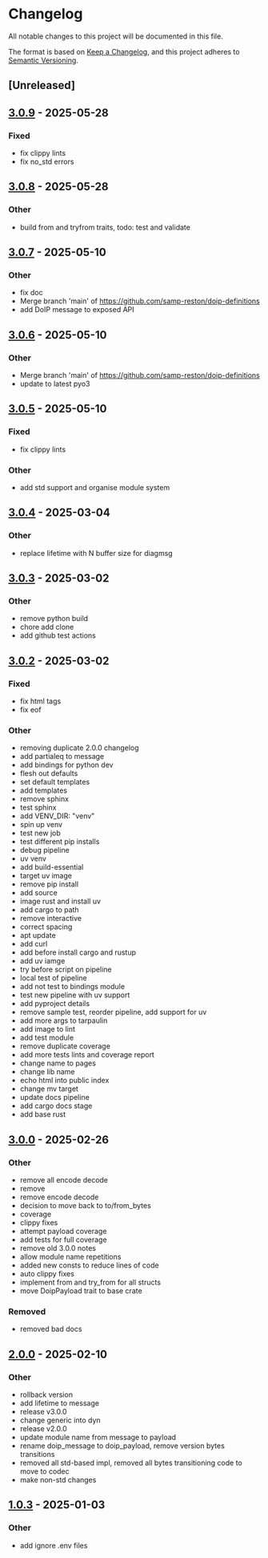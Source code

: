 # Changelog

All notable changes to this project will be documented in this file.

The format is based on [Keep a Changelog](https://keepachangelog.com/en/1.0.0/),
and this project adheres to [Semantic Versioning](https://semver.org/spec/v2.0.0.html).

## [Unreleased]

## [3.0.9](https://github.com/samp-reston/doip-definitions/compare/v3.0.8...v3.0.9) - 2025-05-28

### Fixed

- fix clippy lints
- fix no_std errors

## [3.0.8](https://github.com/samp-reston/doip-definitions/compare/v3.0.7...v3.0.8) - 2025-05-28

### Other

- build from and tryfrom traits, todo: test and validate

## [3.0.7](https://github.com/samp-reston/doip-definitions/compare/v3.0.6...v3.0.7) - 2025-05-10

### Other

- fix doc
- Merge branch 'main' of https://github.com/samp-reston/doip-definitions
- add DoIP message to exposed API

## [3.0.6](https://github.com/samp-reston/doip-definitions/compare/v3.0.5...v3.0.6) - 2025-05-10

### Other

- Merge branch 'main' of https://github.com/samp-reston/doip-definitions
- update to latest pyo3

## [3.0.5](https://github.com/samp-reston/doip-definitions/compare/v3.0.4...v3.0.5) - 2025-05-10

### Fixed

- fix clippy lints

### Other

- add std support and organise module system

## [3.0.4](https://github.com/samp-reston/doip-definitions/compare/v3.0.3...v3.0.4) - 2025-03-04

### Other

- replace lifetime with N buffer size for diagmsg

## [3.0.3](https://github.com/samp-reston/doip-definitions/compare/v3.0.2...v3.0.3) - 2025-03-02

### Other

- remove python build
- chore add clone
- add github test actions

## [3.0.2](https://github.com/samp-reston/doip-definitions/compare/v3.0.1...v3.0.2) - 2025-03-02

### Fixed

- fix html tags
- fix eof

### Other

- removing duplicate 2.0.0 changelog
- add partialeq to message
- add bindings for python dev
- flesh out defaults
- set default templates
- add templates
- remove sphinx
- test sphinx
- add VENV_DIR: "venv"
- spin up venv
- test new job
- test different pip installs
- debug pipeline
- uv venv
- add build-essential
- target uv image
- remove pip install
- add source
- image rust and install uv
- add cargo to path
- remove interactive
- correct spacing
- apt update
- add curl
- add before install cargo and rustup
- add uv iamge
- try before script on pipeline
- local test of pipeline
- add not test to bindings module
- test new pipeline with uv support
- add pyproject details
- remove sample test, reorder pipeline, add support for uv
- add more args to tarpaulin
- add image to lint
- add test module
- remove duplicate coverage
- add more tests lints and coverage report
- change name to pages
- change lib name
- echo html into public index
- change mv target
- update docs pipeline
- add cargo docs stage
- add base rust

## [3.0.0](https://github.com/samp-reston/doip-definitions/compare/v2.0.1...v3.0.0) - 2025-02-26

### Other

- remove all encode decode
- remove
- remove encode decode
- decision to move back to to/from_bytes
- coverage
- clippy fixes
- attempt payload coverage
- add tests for full coverage
- remove old 3.0.0 notes
- allow module name repetitions
- added new consts to reduce lines of code
- auto clippy fixes
- implement from and try_from for all structs
- move DoipPayload trait to base crate

### Removed

- removed bad docs

## [2.0.0](https://github.com/samp-reston/doip-definitions/compare/v1.0.3...v2.0.0) - 2025-02-10

### Other

- rollback version
- add lifetime to message
- release v3.0.0
- change generic into dyn
- release v2.0.0
- update module name from message to payload
- rename doip_message to doip_payload, remove version bytes transitions
- removed all std-based impl, removed all bytes transitioning code to move to codec
- make non-std changes


## [1.0.3](https://github.com/samp-reston/doip-definitions/compare/v1.0.2...v1.0.3) - 2025-01-03

### Other

- add ignore .env files
